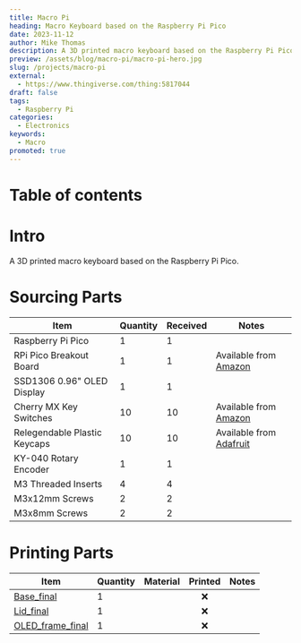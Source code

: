 ```yaml
---
title: Macro Pi
heading: Macro Keyboard based on the Raspberry Pi Pico
date: 2023-11-12
author: Mike Thomas
description: A 3D printed macro keyboard based on the Raspberry Pi Pico.
preview: /assets/blog/macro-pi/macro-pi-hero.jpg
slug: /projects/macro-pi
external:
  - https://www.thingiverse.com/thing:5817044
draft: false
tags:
  - Raspberry Pi
categories:
  - Electronics
keywords:
  - Macro
promoted: true
---
```


# Table of contents

# Intro

A 3D printed macro keyboard based on the Raspberry Pi Pico.

# Sourcing Parts

| Item                         | Quantity | Received | Notes                                                                    |
| ---------------------------- | -------- | -------- | ------------------------------------------------------------------------ |
| Raspberry Pi Pico            | 1        | 1        |                                                                          |
| RPi Pico Breakout Board      | 1        | 1        | Available from [Amazon](https://www.amazon.co.uk/gp/product/B094HTM6PZ)  |
| SSD1306 0.96" OLED Display   | 1        | 1        |                                                                          |
| Cherry MX Key Switches       | 10       | 10       | Available from [Amazon](https://www.amazon.co.uk/gp/product/B08SK47VDX/) |
| Relegendable Plastic Keycaps | 10       | 10       | Available from [Adafruit](https://www.adafruit.com/product/5039)         |
| KY-040 Rotary Encoder        | 1        | 1        |                                                                          |
| M3 Threaded Inserts          | 4        | 4        |                                                                          |
| M3x12mm Screws               | 2        | 2        |                                                                          |
| M3x8mm Screws                | 2        | 2        |                                                                          |

# Printing Parts

| Item                                                                | Quantity | Material | Printed | Notes |
| ------------------------------------------------------------------- | -------- | -------- | :-----: | ----- |
| [Base_final](https://www.thingiverse.com/thing:5817044/files)       | 1        |          |   :x:   |       |
| [Lid_final](https://www.thingiverse.com/thing:5817044/files)        | 1        |          |   :x:   |       |
| [OLED_frame_final](https://www.thingiverse.com/thing:5817044/files) | 1        |          |   :x:   |       |
